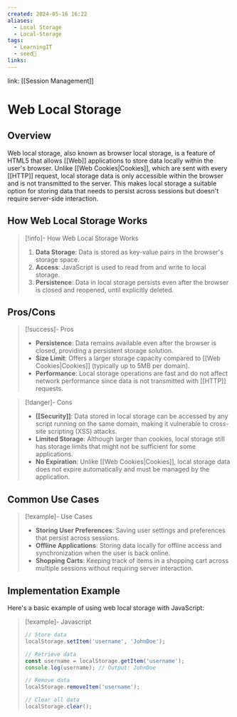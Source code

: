 ```yaml
---
created: 2024-05-16 16:22
aliases:
  - Local Storage
  - Local-Storage
tags:
  - LearningIT
  - seed🌱
links:
---
```


link: [[Session Management]]

# Web Local Storage

## Overview

Web local storage, also known as browser local storage, is a feature of HTML5 that allows [[Web]] applications to store data locally within the user's browser. Unlike [[Web Cookies|Cookies]], which are sent with every [[HTTP]] request, local storage data is only accessible within the browser and is not transmitted to the server. This makes local storage a suitable option for storing data that needs to persist across sessions but doesn't require server-side interaction.

## How Web Local Storage Works

> [!info]- How Web Local Storage Works
> 1. **Data Storage**: Data is stored as key-value pairs in the browser's storage space.
> 2. **Access**: JavaScript is used to read from and write to local storage.
> 3. **Persistence**: Data in local storage persists even after the browser is closed and reopened, until explicitly deleted.

## Pros/Cons

> [!success]- Pros
> - **Persistence**: Data remains available even after the browser is closed, providing a persistent storage solution.
> - **Size Limit**: Offers a larger storage capacity compared to [[Web Cookies|Cookies]] (typically up to 5MB per domain).
> - **Performance**: Local storage operations are fast and do not affect network performance since data is not transmitted with [[HTTP]] requests.


> [!danger]- Cons
> - **[[Security]]**: Data stored in local storage can be accessed by any script running on the same domain, making it vulnerable to cross-site scripting (XSS) attacks.
> - **Limited Storage**: Although larger than cookies, local storage still has storage limits that might not be sufficient for some applications.
> - **No Expiration**: Unlike [[Web Cookies|Cookies]], local storage data does not expire automatically and must be managed by the application.

## Common Use Cases

> [!example]- Use Cases
> - **Storing User Preferences**: Saving user settings and preferences that persist across sessions.
> - **Offline Applications**: Storing data locally for offline access and synchronization when the user is back online.
> - **Shopping Carts**: Keeping track of items in a shopping cart across multiple sessions without requiring server interaction.

## Implementation Example

Here's a basic example of using web local storage with JavaScript:

> [!example]- Javascript
> ```javascript
> // Store data
> localStorage.setItem('username', 'JohnDoe');
> 
> // Retrieve data
> const username = localStorage.getItem('username');
> console.log(username); // Output: JohnDoe
> 
> // Remove data
> localStorage.removeItem('username');
> 
> // Clear all data
> localStorage.clear();
> ```
